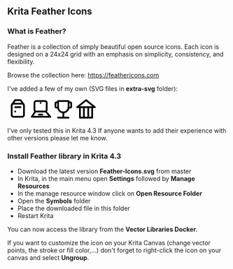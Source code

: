 ## Krita Feather Icons

### What is Feather?

Feather is a collection of simply beautiful open source icons. Each icon is designed on a 24x24 grid with an emphasis on simplicity, consistency, and flexibility.

Browse the collection here:
https://feathericons.com

I've added a few of my own (SVG files in **extra-svg** folder):

![Desktop](./extra-svg/desktop.svg)
![Laptop](./extra-svg/laptop.svg)
![Trophy](./extra-svg/trophy.svg)
![Building](./extra-svg/building.svg)

I've only tested this in Krita 4.3
If anyone wants to add their experience with other versions please let me know.

### Install Feather library in Krita 4.3

+ Download the latest version **Feather-Icons.svg** from master
+ In Krita, in the main menu open **Settings** followed by **Manage Resources**
+ In the manage resource window click on **Open Resource Folder**
+ Open the **Symbols** folder
+ Place the downloaded file in this folder
+ Restart Krita

You can now access the library from the **Vector Libraries Docker**.

If you want to customize the icon on your Krita Canvas (change vector points, the stroke or fill color,...) don't forget to right-click the icon on your canvas and select **Ungroup**.
